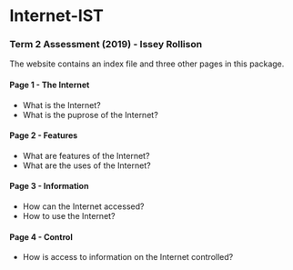 # Internet-IST

### Term 2 Assessment (2019) - Issey Rollison

The website contains an index file and three other pages in this package.

#### Page 1 - The Internet
- What is the Internet?
- What is the puprose of the Internet?

#### Page 2 - Features
- What are features of the Internet?
- What are the uses of the Internet?

#### Page 3 - Information
- How can the Internet accessed?
- How to use the Internet?

#### Page 4 - Control
- How is access to information on the Internet controlled?
